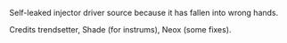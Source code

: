 Self-leaked injector driver source because it has fallen into wrong hands.

Credits trendsetter, Shade (for instrums), Neox (some fixes).
